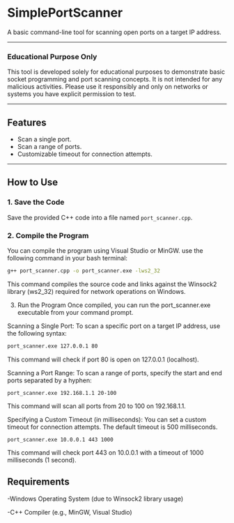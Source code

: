 # SimplePortScanner

A basic command-line tool for scanning open ports on a target IP address.

---

### Educational Purpose Only

This tool is developed solely for educational purposes to demonstrate basic socket programming and port scanning concepts. It is not intended for any malicious activities. Please use it responsibly and only on networks or systems you have explicit permission to test.

---

## Features

* Scan a single port.
* Scan a range of ports.
* Customizable timeout for connection attempts.

---

## How to Use

### 1. Save the Code

Save the provided C++ code into a file named `port_scanner.cpp`.

### 2. Compile the Program

You can compile the program using Visual Studio or MinGW. use the following command in your bash terminal:

```bash
g++ port_scanner.cpp -o port_scanner.exe -lws2_32
```
This command compiles the source code and links against the Winsock2 library (ws2_32) required for network operations on Windows.

3. Run the Program
Once compiled, you can run the port_scanner.exe executable from your command prompt.

Scanning a Single Port:
To scan a specific port on a target IP address, use the following syntax:


```cmd
port_scanner.exe 127.0.0.1 80
```
This command will check if port 80 is open on 127.0.0.1 (localhost).

Scanning a Port Range:
To scan a range of ports, specify the start and end ports separated by a hyphen:


````
port_scanner.exe 192.168.1.1 20-100
````
This command will scan all ports from 20 to 100 on 192.168.1.1.

Specifying a Custom Timeout (in milliseconds):
You can set a custom timeout for connection attempts. The default timeout is 500 milliseconds.


```
port_scanner.exe 10.0.0.1 443 1000
```
This command will check port 443 on 10.0.0.1 with a timeout of 1000 milliseconds (1 second).

<h2>Requirements</h2>
-Windows Operating System (due to Winsock2 library usage)

-C++ Compiler (e.g., MinGW, Visual Studio)
